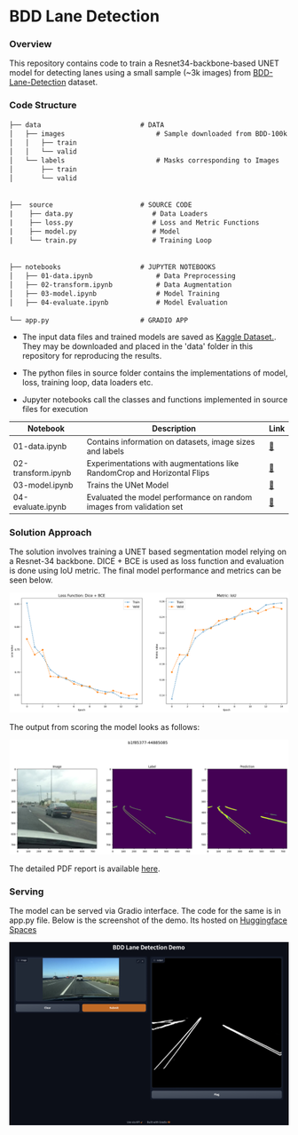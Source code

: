 # BDD Lane Detection

### Overview

This repository contains code to train a Resnet34-backbone-based UNET model for detecting lanes using a small sample (~3k images) from [BDD-Lane-Detection](https://www.bdd100k.com) dataset.

### Code Structure

```
├── data                         # DATA
│   ├── images                       # Sample downloaded from BDD-100k
│   │   ├── train
│   │   └── valid
│   └── labels                       # Masks corresponding to Images 
│       ├── train
│       └── valid


├──  source                      # SOURCE CODE
|    ├── data.py                    # Data Loaders  
|    ├── loss.py                    # Loss and Metric Functions
|    ├── model.py                   # Model
|    └── train.py                   # Training Loop


├── notebooks                    # JUPYTER NOTEBOOKS
│   ├── 01-data.ipynb                # Data Preprocessing
│   ├── 02-transform.ipynb           # Data Augmentation
│   ├── 03-model.ipynb               # Model Training
│   ├── 04-evaluate.ipynb            # Model Evaluation

└── app.py                       # GRADIO APP

```

- The input data files and trained models are saved as [Kaggle Dataset.](https://www.kaggle.com/datasets/brightertiger/bdd-lane-detection). They may be downloaded and placed in the 'data' folder in this repository for reproducing the results.

- The python files in source folder contains the implementations of model, loss, training loop, data loaders etc. 

- Jupyter notebooks call the classes and functions implemented in source files for execution

|Notebook|Description|Link|
|--------|-----------|-----|
|01-data.ipynb| Contains information on datasets, image sizes and labels|[:link:](notebooks/01-data.ipynb)|
|02-transform.ipynb| Experimentations with augmentations like RandomCrop and Horizontal Flips|[:link:](notebooks/02-transform.ipynb)|
|03-model.ipynb| Trains the UNet Model|[:link:](notebooks/03-model.ipynb)|
|04-evaluate.ipynb| Evaluated the model performance on random images from validation set|[:link:](notebooks/04-evaluate.ipynb)|

### Solution Approach

The solution involves training a UNET based segmentation model relying on a Resnet-34 backbone. DICE + BCE is used as loss function and evaluation is done using IoU metric. The final model performance and metrics can be seen below. 

![](/docs/performance.png)

The output from scoring the model looks as follows:

![](/docs/output.png)

The detailed PDF report is available [here](report.pdf).

### Serving

The model can be served via Gradio interface. The code for the same is in app.py file. Below is the screenshot of the demo. Its hosted on [Huggingface Spaces](https://huggingface.co/spaces/brightertiger/bdd-lane-detection)

![](/docs/app.png)

